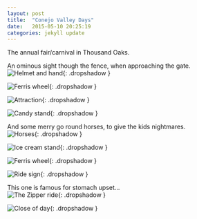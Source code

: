 ```yaml
---
layout: post
title:  "Conejo Valley Days"
date:   2015-05-10 20:25:19
categories: jekyll update
---
```

The annual fair/carnival in Thousand Oaks.  

An ominous sight though the fence, when approaching the gate.
![Helmet and hand](/images/conejo_valley_days/ominous.png){: .dropshadow }  

![Ferris wheel](/images/conejo_valley_days/large_wheel.png){: .dropshadow }  

![Attraction](/images/conejo_valley_days/attraction.png){: .dropshadow }  

![Candy stand](/images/conejo_valley_days/candy.png){: .dropshadow }  

And some merry go round horses, to give the kids nightmares.  
![Horses](/images/conejo_valley_days/horses.png){: .dropshadow }  

![Ice cream stand](/images/conejo_valley_days/ice_cream.png){: .dropshadow }  

![Ferris wheel](/images/conejo_valley_days/small_wheel.png){: .dropshadow }  

![Ride sign](/images/conejo_valley_days/tilt_a_whirl.png){: .dropshadow }  

This one is famous for stomach upset...  
![The Zipper ride](/images/conejo_valley_days/zipper.png){: .dropshadow }  

![Close of day](/images/conejo_valley_days/close_of_day.png){: .dropshadow }  


